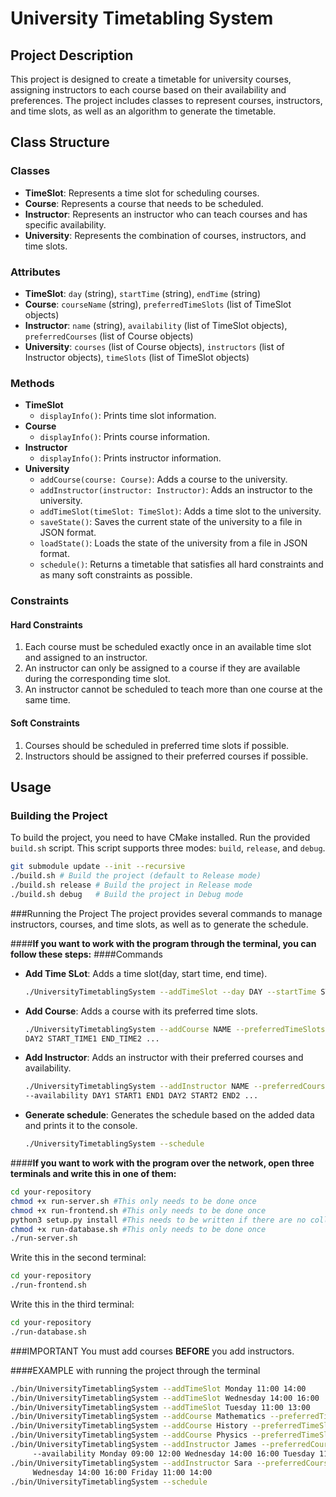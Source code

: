 # University Timetabling System

## Project Description

This project is designed to create a timetable for university courses, assigning instructors to each course based on their availability and preferences. The project includes classes to represent courses, instructors, and time slots, as well as an algorithm to generate the timetable.

## Class Structure

### Classes
- **TimeSlot**: Represents a time slot for scheduling courses.
- **Course**: Represents a course that needs to be scheduled.
- **Instructor**: Represents an instructor who can teach courses and has specific availability.
- **University**: Represents the combination of courses, instructors, and time slots.

### Attributes

- **TimeSlot**: `day` (string), `startTime` (string), `endTime` (string)
- **Course**: `courseName` (string), `preferredTimeSlots` (list of TimeSlot objects)
- **Instructor**: `name` (string), `availability` (list of TimeSlot objects), `preferredCourses` (list of Course objects)
- **University**: `courses` (list of Course objects), `instructors` (list of Instructor objects), `timeSlots` (list of TimeSlot objects)

### Methods

- **TimeSlot**
  - `displayInfo()`: Prints time slot information.
- **Course**
  - `displayInfo()`: Prints course information.
- **Instructor**
  - `displayInfo()`: Prints instructor information.
- **University**
  - `addCourse(course: Course)`: Adds a course to the university.
  - `addInstructor(instructor: Instructor)`: Adds an instructor to the university.
  - `addTimeSlot(timeSlot: TimeSlot)`: Adds a time slot to the university.
  - `saveState()`: Saves the current state of the university to a file in JSON format.
  - `loadState()`: Loads the state of the university from a file in JSON format.
  - `schedule()`: Returns a timetable that satisfies all hard constraints and as many soft constraints as possible.

### Constraints

#### Hard Constraints
1. Each course must be scheduled exactly once in an available time slot and assigned to an instructor.
2. An instructor can only be assigned to a course if they are available during the corresponding time slot.
3. An instructor cannot be scheduled to teach more than one course at the same time.

#### Soft Constraints
1. Courses should be scheduled in preferred time slots if possible.
2. Instructors should be assigned to their preferred courses if possible.

## Usage

### Building the Project

To build the project, you need to have CMake installed. Run the provided `build.sh` script. This script supports three modes: `build`, `release`, and `debug`.

```sh
git submodule update --init --recursive
./build.sh # Build the project (default to Release mode)
./build.sh release # Build the project in Release mode
./build.sh debug   # Build the project in Debug mode
```
###Running the Project
The project provides several commands to manage instructors, courses, and time slots, as well as to generate the schedule.

####**If you want to work with the program through the terminal, you can follow these steps:**
####Commands
- **Add Time SLot**: Adds a time slot(day, start time, end time).
  ```sh
  ./UniversityTimetablingSystem --addTimeSlot --day DAY --startTime START --endTime END
  ```
- **Add Course**: Adds a course with its preferred time slots.
  ```sh
  ./UniversityTimetablingSystem --addCourse NAME --preferredTimeSlots DAY1 START1 END1
  DAY2 START_TIME1 END_TIME2 ...
  ```
- **Add Instructor**: Adds an instructor with their preferred courses and availability.
  ```sh
  ./UniversityTimetablingSystem --addInstructor NAME --preferredCourses COURSE1 COURSE2 ... 
  --availability DAY1 START1 END1 DAY2 START2 END2 ...
  ```
- **Generate schedule**: Generates the schedule based on the added data and prints it to the console.
  ```sh
  ./UniversityTimetablingSystem --schedule
  ```

####**If you want to work with the program over the network, open three terminals and write this in one of them:**
  ```sh
  cd your-repository
  chmod +x run-server.sh #This only needs to be done once
  chmod +x run-frontend.sh #This only needs to be done once
  python3 setup.py install #This needs to be written if there are no collections and they need to be created
  chmod +x run-database.sh #This only needs to be done once
  ./run-server.sh
  ```
Write this in the second terminal:
  ```sh
  cd your-repository
  ./run-frontend.sh
  ```

Write this in the third terminal:
  ```sh
  cd your-repository
  ./run-database.sh
  ```
###IMPORTANT
You must add courses **BEFORE** you add instructors.

####EXAMPLE with running the project through the terminal
```sh
./bin/UniversityTimetablingSystem --addTimeSlot Monday 11:00 14:00
./bin/UniversityTimetablingSystem --addTimeSlot Wednesday 14:00 16:00
./bin/UniversityTimetablingSystem --addTimeSlot Tuesday 11:00 13:00
./bin/UniversityTimetablingSystem --addCourse Mathematics --preferredTimeSlots Tuesday 11:00 13:00
./bin/UniversityTimetablingSystem --addCourse History --preferredTimeSlots Monday 10:00 12:00 Wednesday 13:00 15:00
./bin/UniversityTimetablingSystem --addCourse Physics --preferredTimeSlots Wednesday 14:00 16:00 Monday 11:00 14:00
./bin/UniversityTimetablingSystem --addInstructor James --preferredCourses Mathematics Physics
     --availability Monday 09:00 12:00 Wednesday 14:00 16:00 Tuesday 11:00 13:00
./bin/UniversityTimetablingSystem --addInstructor Sara --preferredCourses History --availability Monday 10:00 12:00
     Wednesday 14:00 16:00 Friday 11:00 14:00
./bin/UniversityTimetablingSystem --schedule
```